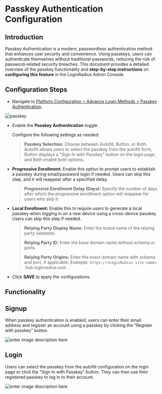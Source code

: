 # Passkey Authentication Configuration

## Introduction

Passkey Authentication is a modern, passwordless authentication method that enhances user security and convenience. Using passkeys, users can authenticate themselves without traditional passwords, reducing the risk of password-related security breaches. This document provides a detailed overview of the passkey functionality and **step-by-step instructions** on **configuring this feature** in the LoginRadius Admin Console.

## Configuration Steps

- Navigate to [Platform Configuration > Advance Login Methods > Passkey Authentication](https://adminconsole.loginradius.com/platform-configuration/authentication-configuration/advance-login-methods/passkey-authentication).

![passkey](https:/https://apidocs.lrcontent.com/images/unnamed-19_13720866026683dbbe7d2d37.56390085.png "passkey")

- Enable the **Passkey Authentication** toggle.

    Configure the following settings as needed:

    > **Passkey Selection:** Choose between Autofill, Button, or Both. Autofill allows users to select the passkey from the autofill form, Button displays a "Sign In with Passkey" button on the login page, and Both enable both options.

- **Progressive Enrollment:** Enable this option to prompt users to establish a passkey during email/password login if needed. Users can skip this step, and it will reappear after a specified delay.

    > **Progressive Enrollment Delay (Days):** Specify the number of days after which the progressive enrollment option will reappear for users who skip it.

- **Local Enrollment:** Enable this to require users to generate a local passkey when logging in on a new device using a cross-device passkey. Users can skip this step if needed.

    > **Relying Party Display Name:** Enter the brand name of the relying party (website).
    > 
   >  **Relying Party ID:** Enter the base domain name without schema or ports.
    > 
    > **Relying Party Origins:** Enter the exact domain name with schema and port, if applicable.
    Example: ```https://<LoginRadius site name>``` .hub.loginradius.com

- Click **SAVE** to apply the configurations.

## Functionality

## Signup

When passkey authentication is enabled, users can enter their email address and register an account using a passkey by clicking the “Register with passkey” button.

![enter image description here](https:/https://apidocs.lrcontent.com/images/unnamed-20_13650481126683de444e3635.58291809.png "enter image title here")

## Login 

Users can select the passkey from the autofill configuration on the login page or click the "Sign In with Passkey" button. They can then use their registered passkey to log in to their account.

![enter image description here](https:/https://apidocs.lrcontent.com/images/unnamed-21_9601571206683de93d238b3.78109950.png "enter image title here")